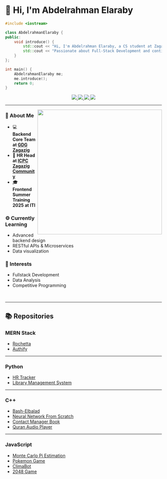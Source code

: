 # 👋 Hi, I'm Abdelrahman Elaraby

```cpp
#include <iostream>

class AbdelrahmanElaraby {
public:
    void introduce() {
        std::cout << "Hi, I'm Abdelrahman Elaraby, a CS student at Zagazig University.\n";
        std::cout << "Passionate about Full-Stack Development and continuous learning.\n";
    }
};

int main() {
    AbdelrahmanElaraby me;
    me.introduce();
    return 0;
}
```

<div align="center">
  <a href="https://www.linkedin.com/in/abdelrahman-elaraby-a06a492a5/" target="_blank">
    <img src="https://img.shields.io/badge/LinkedIn-0A66C2?style=for-the-badge&logo=linkedin&logoColor=white" />
  </a>
  <a href="https://codeforces.com/profile/aelaraby_ae" target="_blank">
    <img src="https://img.shields.io/badge/Codeforces-1F8ACB?style=for-the-badge&logo=codeforces&logoColor=white" />
  </a>
  <a href="https://leetcode.com/u/aelaraby2/" target="_blank">
    <img src="https://img.shields.io/badge/LeetCode-FFA116?style=for-the-badge&logo=leetcode&logoColor=black" />
  </a>
  <a href="https://www.hackerrank.com/profile/abdelrahman_ela4" target="_blank">
    <img src="https://img.shields.io/badge/HackerRank-2EC866?style=for-the-badge&logo=hackerrank&logoColor=white" />
  </a>
</div>



---

<img src="https://media.tenor.com/ySTESf7LGvUAAAAi/detective-conan.gif" align="right" width="400" />

### 👤 About Me

- 💻 **Backend Core Team at [GDG Zagazig](https://bit.ly/47fb7g5)**
- 🎯 **HR Head at [ICPC Zagazig Community](https://icpczagazig.org/)**
- 🎓 **Frontend Summer Training 2025 at ITI**

### ⚙️ Currently Learning

- Advanced backend design
- RESTful APIs & Microservices
- Data visualization

### 💭 Interests

- Fullstack Development
- Data Analysis
- Competitive Programming

<br clear="right"/>

---

## 📚 Repositories

### **MERN Stack**
- [Rochetta](https://github.com/aelaraby6/Rochetta)  
- [Authify](https://github.com/aelaraby6/Authify)  

---

### **Python**
- [HR Tracker](https://github.com/aelaraby6/HR-Tracker)  
- [Library Management System](https://github.com/aelaraby6/Library-Management-System)  

---

### **C++**
- [Bash-Elbalad](https://github.com/r6mez/Bash-Elbalad)  
- [Neural Network From Scratch](https://github.com/aelaraby6/Neural-Network-From-Scratch)  
- [Contact Manager Book](https://github.com/aelaraby6/Contact-Manager-Book)  
- [Quran Audio Player](https://github.com/aelaraby6/Quaran-playlist-Manager)  

---

### **JavaScript**
- [Monte Carlo Pi Estimation](https://github.com/aelaraby6/Monte-Carlo-Pi-Estimation)  
- [Pokemon Game](https://github.com/aelaraby6/Pokemon-Game)  
- [ClimaBot](https://github.com/aelaraby6/ClimaBot)  
- [2048 Game](https://github.com/aelaraby6/2048-Game)  

